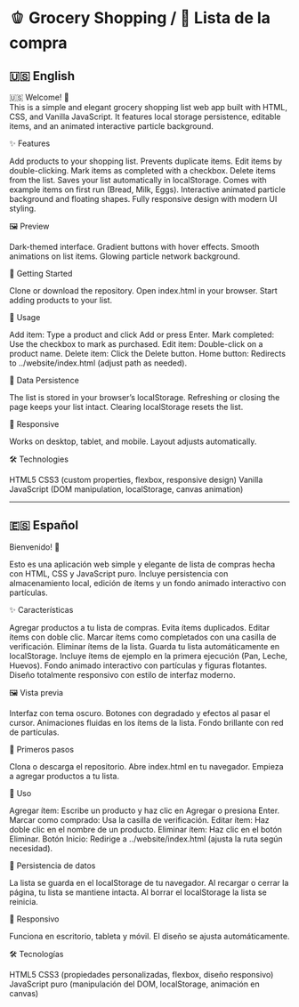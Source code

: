 # 🫑 Grocery Shopping / 🍅 Lista de la compra

## 🇺🇸 English
🇺🇸
Welcome! 👋  
This is a simple and elegant grocery shopping list web app built with HTML, CSS, and Vanilla JavaScript.
It features local storage persistence, editable items, and an animated interactive particle background.


✨ Features

Add products to your shopping list.
Prevents duplicate items.
Edit items by double-clicking.
Mark items as completed with a checkbox.
Delete items from the list.
Saves your list automatically in localStorage.
Comes with example items on first run (Bread, Milk, Eggs).
Interactive animated particle background and floating shapes.
Fully responsive design with modern UI styling.

🖼️ Preview

Dark-themed interface.
Gradient buttons with hover effects.
Smooth animations on list items.
Glowing particle network background.

🚀 Getting Started

Clone or download the repository.
Open index.html in your browser.
Start adding products to your list.

🔧 Usage

Add item: Type a product and click Add or press Enter.
Mark completed: Use the checkbox to mark as purchased.
Edit item: Double-click on a product name.
Delete item: Click the Delete button.
Home button: Redirects to ../website/index.html (adjust path as needed).

💾 Data Persistence

The list is stored in your browser’s localStorage.
Refreshing or closing the page keeps your list intact.
Clearing localStorage resets the list.

📱 Responsive

Works on desktop, tablet, and mobile.
Layout adjusts automatically.

🛠️ Technologies

HTML5
CSS3 (custom properties, flexbox, responsive design)
Vanilla JavaScript (DOM manipulation, localStorage, canvas animation)


---

## 🇪🇸 Español

Bienvenido! 👋

Esto es una aplicación web simple y elegante de lista de compras hecha con HTML, CSS y JavaScript puro.
Incluye persistencia con almacenamiento local, edición de ítems y un fondo animado interactivo con partículas.

✨ Características

Agregar productos a tu lista de compras.
Evita ítems duplicados.
Editar ítems con doble clic.
Marcar ítems como completados con una casilla de verificación.
Eliminar ítems de la lista.
Guarda tu lista automáticamente en localStorage.
Incluye ítems de ejemplo en la primera ejecución (Pan, Leche, Huevos).
Fondo animado interactivo con partículas y figuras flotantes.
Diseño totalmente responsivo con estilo de interfaz moderno.

🖼️ Vista previa

Interfaz con tema oscuro.
Botones con degradado y efectos al pasar el cursor.
Animaciones fluidas en los ítems de la lista.
Fondo brillante con red de partículas.

🚀 Primeros pasos

Clona o descarga el repositorio.
Abre index.html en tu navegador.
Empieza a agregar productos a tu lista.

🔧 Uso

Agregar ítem: Escribe un producto y haz clic en Agregar o presiona Enter.
Marcar como comprado: Usa la casilla de verificación.
Editar ítem: Haz doble clic en el nombre de un producto.
Eliminar ítem: Haz clic en el botón Eliminar.
Botón Inicio: Redirige a ../website/index.html (ajusta la ruta según necesidad).

💾 Persistencia de datos

La lista se guarda en el localStorage de tu navegador.
Al recargar o cerrar la página, tu lista se mantiene intacta.
Al borrar el localStorage la lista se reinicia.

📱 Responsivo

Funciona en escritorio, tableta y móvil.
El diseño se ajusta automáticamente.

🛠️ Tecnologías

HTML5
CSS3 (propiedades personalizadas, flexbox, diseño responsivo)
JavaScript puro (manipulación del DOM, localStorage, animación en canvas)
